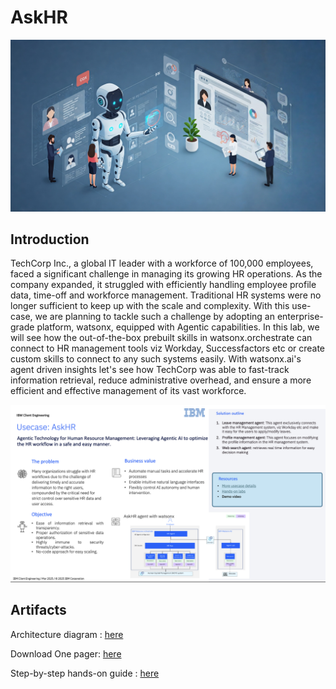 # AskHR
<img alt="AskHR" src="assets/hr_landscape.jpg">

## Introduction

TechCorp Inc., a global IT leader with a workforce of 100,000 employees, faced a significant challenge in managing its growing HR operations. As the company expanded, it struggled with efficiently handling employee profile data, time-off and workforce management. Traditional HR systems were no longer sufficient to keep up with the scale and complexity. 
With this use-case, we are planning to tackle such a challenge by adopting an enterprise-grade platform, watsonx, equipped with Agentic capabilities.
In this lab, we will see how the out-of-the-box prebuilt skills  in watsonx.orchestrate can connect to HR management tools viz Workday, Successfactors etc or create custom skills to connect to any such systems easily. With watsonx.ai's agent driven insights let's see how TechCorp was able to fast-track information retrieval, reduce administrative overhead, and ensure a more efficient and effective management of its vast workforce.

<img alt="oneslider" src="assets/one_slider_r2.png">


## Artifacts


Architecture diagram : [here](assets/AskHR_architecture.md)

Download One pager: [here](https://ibm.box.com/s/tevk3cwye9z65gouz0ep0riwu0oe3sex)

Step-by-step hands-on guide : [here](assets/hands-on-lab-askhr.md)
